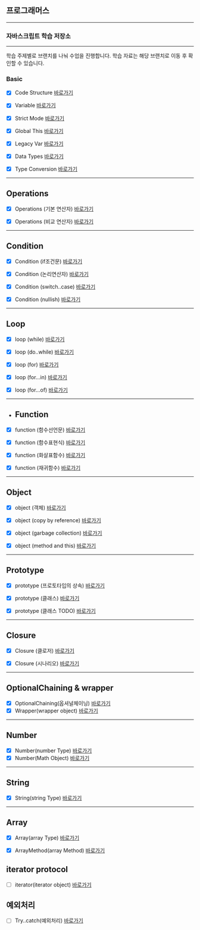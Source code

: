 

## 프로그래머스 
---

### 자바스크립트 학습 저장소

---

학습 주제별로 브랜치를 나눠 수업을 진행합니다.
학습 자료는 해당 브랜치로 이동 후 확인할 수 있습니다.




### Basic

- [x] Code Structure [바로가기](https://github.com/simseonbeom/programmers-core-js/blob/01.core-javascript/client/chapter/core/01.codeStructure.js)
- [x] Variable [바로가기](https://github.com/simseonbeom/programmers-core-js/blob/01.core-javascript/client/chapter/core/02.variables.js)
- [x] Strict Mode [바로가기](https://github.com/simseonbeom/programmers-core-js/blob/01.core-javascript/client/chapter/core/03.strictMode.js)
- [x] Global This [바로가기](https://github.com/simseonbeom/programmers-core-js/blob/01.core-javascript/client/chapter/core/04.globalThis.js)
- [x] Legacy Var [바로가기](https://github.com/simseonbeom/programmers-core-js/blob/01.core-javascript/client/chapter/core/05.legacyVar.js)
- [x] Data Types [바로가기](https://github.com/simseonbeom/programmers-core-js/blob/01.core-javascript/client/chapter/core/06.dataType.js)
- [x] Type Conversion [바로가기](https://github.com/simseonbeom/programmers-core-js/blob/01.core-javascript/client/chapter/core/07.typeConversion.js)



---

## Operations
- [x] Operations (기본 연산자) [바로가기](https://github.com/simseonbeom/programmers-core-js/blob/01.core-javascript/client/chapter/core/08-1.operation.js)
- [x] Operations (비교 연산자) [바로가기](https://github.com/simseonbeom/programmers-core-js/blob/01.core-javascript/client/chapter/core/08-2.operation.js)


---
## Condition
- [x] Condition (if조건문) [바로가기](https://github.com/simseonbeom/programmers-core-js/blob/01.core-javascript/client/chapter/core/09-1.conditions.js)
- [x] Condition (논리연산자) [바로가기](https://github.com/simseonbeom/programmers-core-js/blob/01.core-javascript/client/chapter/core/09-2.conditions.js)
- [x] Condition (switch..case) [바로가기](https://github.com/simseonbeom/programmers-core-js/blob/01.core-javascript/client/chapter/core/09-3.conditions.js)
- [x] Condition (nullish) [바로가기](https://github.com/simseonbeom/programmers-core-js/blob/01.core-javascript/client/chapter/core/09-4.conditions.js)


---
## Loop
- [x] loop (while) [바로가기](https://github.com/simseonbeom/programmers-core-js/blob/01.core-javascript/client/chapter/core/10-1.loop.js)
- [x] loop (do..while) [바로가기](https://github.com/simseonbeom/programmers-core-js/blob/01.core-javascript/client/chapter/core/10-2.loop.js)
- [x] loop (for) [바로가기](https://github.com/simseonbeom/programmers-core-js/blob/01.core-javascript/client/chapter/core/10-3.loop.js)
- [x] loop (for...in) [바로가기](https://github.com/simseonbeom/programmers-core-js/blob/01.core-javascript/client/chapter/core/10-4.loop.js)
- [x] loop (for...of) [바로가기](https://github.com/simseonbeom/programmers-core-js/blob/01.core-javascript/client/chapter/core/10-5.loop.js)



---
- ## Function
- [x] function (함수선언문) [바로가기](https://github.com/simseonbeom/programmers-core-js/blob/01.core-javascript/client/chapter/core/11-1.function.js)
- [x] function (함수표현식) [바로가기](https://github.com/simseonbeom/programmers-core-js/blob/01.core-javascript/client/chapter/core/11-2.function.js)
- [x] function (화살표함수) [바로가기](https://github.com/simseonbeom/programmers-core-js/blob/01.core-javascript/client/chapter/core/11-3.function.js)
- [x] function (재귀함수) [바로가기](https://github.com/simseonbeom/programmers-core-js/blob/01.core-javascript/client/chapter/core/11-4.function.js)


---

## Object
- [x] object (객체) [바로가기](https://github.com/simseonbeom/programmers-core-js/blob/01.core-javascript/client/chapter/core/12-1.object.js)
- [x] object (copy by reference) [바로가기](https://github.com/simseonbeom/programmers-core-js/blob/01.core-javascript/client/chapter/core/12-2.object.js)
- [x] object (garbage collection) [바로가기](https://github.com/simseonbeom/programmers-core-js/blob/01.core-javascript/client/chapter/core/12-3.object.js)
- [x] object (method and this) [바로가기](https://github.com/simseonbeom/programmers-core-js/blob/01.core-javascript/client/chapter/core/12-4.object.js)




- ---
## Prototype
- [x] prototype (프로토타입의 상속) [바로가기](https://github.com/simseonbeom/programmers-core-js/blob/01.core-javascript/client/chapter/core/13-1.prototype.js)
- [x] prototype (클래스) [바로가기](https://github.com/simseonbeom/programmers-core-js/blob/01.core-javascript/client/chapter/core/13-2.classes.js)
- [x] prototype (클래스 TODO) [바로가기](https://github.com/simseonbeom/programmers-core-js/blob/01.core-javascript/client/chapter/core/13-3.classes.js)



---
## Closure
- [x] Closure (클로저) [바로가기](https://github.com/simseonbeom/programmers-core-js/blob/01.core-javascript/client/chapter/core/14-1.closure.js)
- [x] Closure (시나리오) [바로가기](https://github.com/simseonbeom/programmers-core-js/blob/01.core-javascript/client/chapter/core/14-2.closure.js)



---
## OptionalChaining & wrapper
- [x] OptionalChaining(옵셔널체이닝) [바로가기](https://github.com/simseonbeom/programmers-core-js/blob/01.core-javascript/client/chapter/core/15.Optional.js)
- [x] Wrapper(wrapper object) [바로가기](https://github.com/simseonbeom/programmers-core-js/blob/01.core-javascript/client/chapter/core/16.wrapper.js)

---
## Number
- [x] Number(number Type) [바로가기](https://github.com/simseonbeom/programmers-core-js/blob/01.core-javascript/client/chapter/core/17-1.number.js)
- [x] Number(Math Object) [바로가기](https://github.com/simseonbeom/programmers-core-js/blob/01.core-javascript/client/chapter/core/17-2.number.js)
---
## String
- [x] String(string Type) [바로가기](https://github.com/simseonbeom/programmers-core-js/blob/01.core-javascript/client/chapter/core/18.string.js)
---
## Array
- [x] Array(array Type) [바로가기](https://github.com/simseonbeom/programmers-core-js/blob/01.core-javascript/client/chapter/core/19.array.js)
- [x] ArrayMethod(array Method) [바로가기](https://github.com/simseonbeom/programmers-core-js/blob/01.core-javascript/client/chapter/core/20.arrayMethod.js)


## iterator protocol
- [ ] iterator(iterator object) [바로가기](https://github.com/simseonbeom/programmers-core-js/blob/01.core-javascript/client/chapter/core/21.iterator.js)


## 예외처리
- [ ] Try..catch(예외처리) [바로가기](https://github.com/simseonbeom/programmers-core-js/blob/01.core-javascript/client/chapter/core/22.tryCatch.js)





















